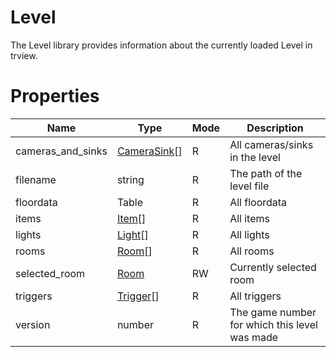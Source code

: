 # Level

The Level library provides information about the currently loaded Level in trview.

# Properties
| Name | Type | Mode | Description |
| ---- | ---- | ---- | ---- |
| cameras_and_sinks | [CameraSink](camera_sink.md)[] | R | All cameras/sinks in the level |
| filename | string | R | The path of the level file |
| floordata | Table | R | All floordata |
| items | [Item](item.md)[] | R | All items |
| lights | [Light](light.md)[] | R | All lights |
| rooms | [Room](room.md)[] | R | All rooms |
| selected_room | [Room](room.md) | RW | Currently selected room |
| triggers | [Trigger](trigger.md)[] | R | All triggers |
| version | number | R | The game number for which this level was made |
